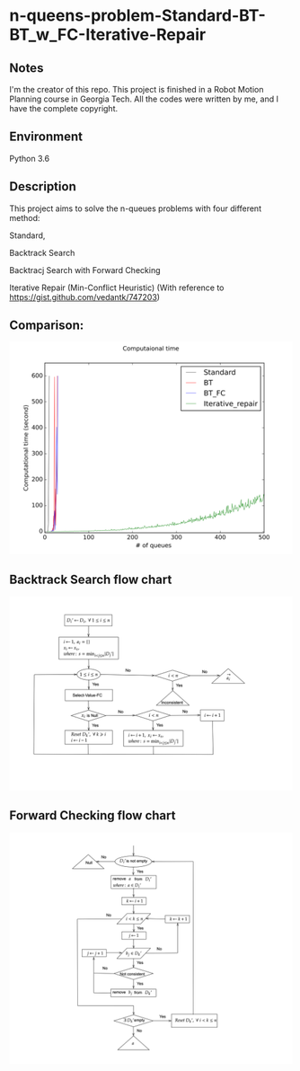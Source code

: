 # n-queens-problem-Standard-BT-BT_w_FC-Iterative-Repair

## Notes
I'm the creator of this repo. This project is finished in a Robot Motion Planning course in Georgia Tech. All the codes were written by me, and I have the complete copyright. 

## Environment
Python 3.6

## Description
This project aims to solve the n-queues problems with four different method:

Standard,

Backtrack Search

Backtracj Search with Forward Checking

Iterative Repair (Min-Conflict Heuristic) (With reference to https://gist.github.com/vedantk/747203)

## Comparison:
![alt text](https://github.com/Yannibigeyes/n-queens-problem-Standard-BT-BT_w_FC-Iterative-Repair/blob/main/comparison.png)

## Backtrack Search flow chart
![alt text](https://github.com/Yannibigeyes/n-queens-problem-Standard-BT-BT_w_FC-Iterative-Repair/blob/main/BT-FC.png)


## Forward Checking flow chart
![alt text](https://github.com/Yannibigeyes/n-queens-problem-Standard-BT-BT_w_FC-Iterative-Repair/blob/main/Select-Value-FC.png)



